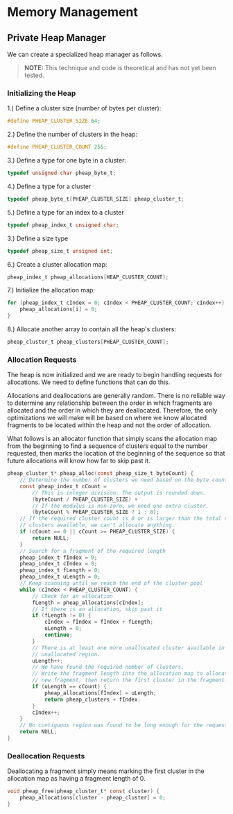 # Memory Management

## Private Heap Manager

We can create a specialized heap manager as follows.

> **NOTE:** This technique and code is theoretical and has not yet been tested. 

### Initializing the Heap

1.) Define a cluster size (number of bytes per cluster):
```c
#define PHEAP_CLUSTER_SIZE 64;
```

2.) Define the number of clusters in the heap:
```c
#define PHEAP_CLUSTER_COUNT 255;
```

3.) Define a type for one byte in a cluster:
```c
typedef unsigned char pheap_byte_t;
```

4.) Define a type for a cluster
```c
typedef pheap_byte_t[PHEAP_CLUSTER_SIZE] pheap_cluster_t;
```

5.) Define a type for an index to a cluster
```c
typedef pheap_index_t unsigned char;
```

3.) Define a size type
```c
typedef pheap_size_t unsigned int;
```

6.) Create a cluster allocation map:
```c
pheap_index_t pheap_allocations[HEAP_CLUSTER_COUNT];
```

7.) Initialize the allocation map:
```c
for (pheap_index_t cIndex = 0; cIndex < PHEAP_CLUSTER_COUNT; cIndex++) {
    pheap_allocations[i] = 0;
}
```

8.) Allocate another array to contain all the heap's clusters:
```c
pheap_cluster_t pheap_clusters[PHEAP_CLUSTER_COUNT];
```

### Allocation Requests

The heap is now initialized and we are ready to begin handling requests for allocations. We need to define functions that can do this.

Allocations and deallocations are generally random. There is no reliable way to determine any relationship between the order in which fragments are allocated and the order in which they are deallocated. Therefore, the only optimizations we will make will be based on where we know allocated fragments to be located within the heap and not the order of allocation.

What follows is an allocator function that simply scans the allocation map from the beginning to find a sequence of clusters equal to the number requested, then marks the location of the beginning of the sequence so that future allocations will know how far to skip past it.

```c
pheap_cluster_t* pheap_alloc(const pheap_size_t byteCount) {
    // Determine the number of clusters we need based on the byte count
    const pheap_index_t cCount =
        // This is integer division. The output is rounded down.
        (byteCount / PHEAP_CLUSTER_SIZE) +
        // If the modulus is non-zero, we need one extra cluster.
        (byteCount % PHEAP_CLUSTER_SIZE ? 1 : 0);
    // If the required cluster count is 0 or is larger than the total number of
    // clusters available, we can't allocate anything.
    if (cCount == 0 || cCount >= PHEAP_CLUSTER_SIZE) {
        return NULL;
    }
    // Search for a fragment of the required length
    pheap_index_t fIndex = 0;
    pheap_index_t cIndex = 0;
    pheap_index_t fLength = 0;
    pheap_index_t uLength = 0;
    // Keep scanning until we reach the end of the cluster pool
    while (cIndex < PHEAP_CLUSTER_COUNT) {
        // Check for an allocation
        fLength = pheap_allocations[cIndex];
        // If there is an allocation, skip past it
        if (fLength != 0) {
            cIndex = fIndex = fIndex + fLength;
            uLength = 0;
            continue;
        }
        // There is at least one more unallocated cluster available in this
        // unallocated region.
        uLength++;
        // We have found the required number of clusters.
        // Write the fragment length into the allocation map to allocate a
        // new fragment, then return the first cluster in the fragment.
        if (uLength == cCount) {
            pheap_allocations[fIndex] = uLength;
            return pheap_clusters + fIndex;
        }
        cIndex++;
    }
    // No contiguous region was found to be long enough for the request.
    return NULL;
}
```

### Deallocation Requests

Deallocating a fragment simply means marking the first cluster in the allocation map as having a fragment length of 0.

```c
void pheap_free(pheap_cluster_t* const cluster) {
    pheap_allocations[cluster - pheap_cluster] = 0;
}
```